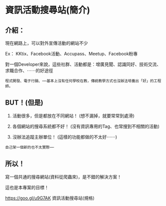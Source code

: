 # 資訊活動搜尋站(簡介)

## 介紹：

現在網路上，可以對外宣傳活動的網站不少

Ex：
KKtix、Facebook活動、Accupass、Meetup、Facebook粉專

對一個Developer來說，這些社群、活動都是：增廣見聞、認識同好、技術交流、求職合作、⋯⋯的好途徑

```
程式開發、電子行銷、⋯⋯基本上沒有任何學校在教，傳統教學方式也沒辦法培養出「好」的工程師。
```

## BUT！(但是)

1. 活動很多，但是都放在不同網站！
(想不漏掉，就要常常到處滑)

2. 各個網站的搜尋系統都不好！
(沒有資訊專用的Tag、也常搜到不相關的活動)

3. 沒辦法追蹤主辦單位！
(這樣的功能都做的不太好⋯⋯)

```
自己架一個新的也不太實際⋯⋯
```

## 所以！

寫一個共通的搜尋網站(資料從爬蟲來)，是不錯的解決方案！

這也是本專案的目標！

https://goo.gl/u9G7AK
資訊活動搜尋站(規格)

